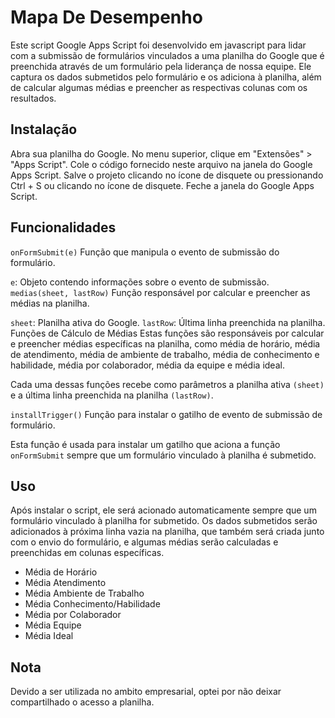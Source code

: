 # Mapa De Desempenho

Este script Google Apps Script foi desenvolvido em javascript para lidar com a submissão de formulários vinculados a uma planilha do Google que é preenchida através de um formulário pela liderança de nossa equipe. Ele captura os dados submetidos pelo formulário e os adiciona à planilha, além de calcular algumas médias e preencher as respectivas colunas com os resultados.

## Instalação
Abra sua planilha do Google.
No menu superior, clique em "Extensões" > "Apps Script".
Cole o código fornecido neste arquivo na janela do Google Apps Script.
Salve o projeto clicando no ícone de disquete ou pressionando Ctrl + S ou clicando no ícone de disquete.
Feche a janela do Google Apps Script.


## Funcionalidades
```onFormSubmit(e)```
Função que manipula o evento de submissão do formulário.

```e```: Objeto contendo informações sobre o evento de submissão.
```medias(sheet, lastRow)```
Função responsável por calcular e preencher as médias na planilha.

```sheet```: Planilha ativa do Google.
```lastRow```: Última linha preenchida na planilha.
Funções de Cálculo de Médias
Estas funções são responsáveis por calcular e preencher médias específicas na planilha, como média de horário, média de atendimento, média de ambiente de trabalho, média de conhecimento e habilidade, média por colaborador, média da equipe e média ideal.

Cada uma dessas funções recebe como parâmetros a planilha ativa ```(sheet)``` e a última linha preenchida na planilha ```(lastRow)```.

```installTrigger()```
Função para instalar o gatilho de evento de submissão de formulário.

Esta função é usada para instalar um gatilho que aciona a função ```onFormSubmit``` sempre que um formulário vinculado à planilha é submetido.

## Uso

Após instalar o script, ele será acionado automaticamente sempre que um formulário vinculado à planilha for submetido. Os dados submetidos serão adicionados à próxima linha vazia na planilha, que também será criada junto com o envio do formulário, e algumas médias serão calculadas e preenchidas em colunas específicas.
- Média de Horário	
- Média Atendimento	
- Média Ambiente de Trabalho	
- Média Conhecimento/Habilidade	
- Média por Colaborador	
- Média Equipe	
- Média Ideal

## Nota
Devido a ser utilizada no ambito empresarial, optei por não deixar compartilhado o acesso a planilha.
